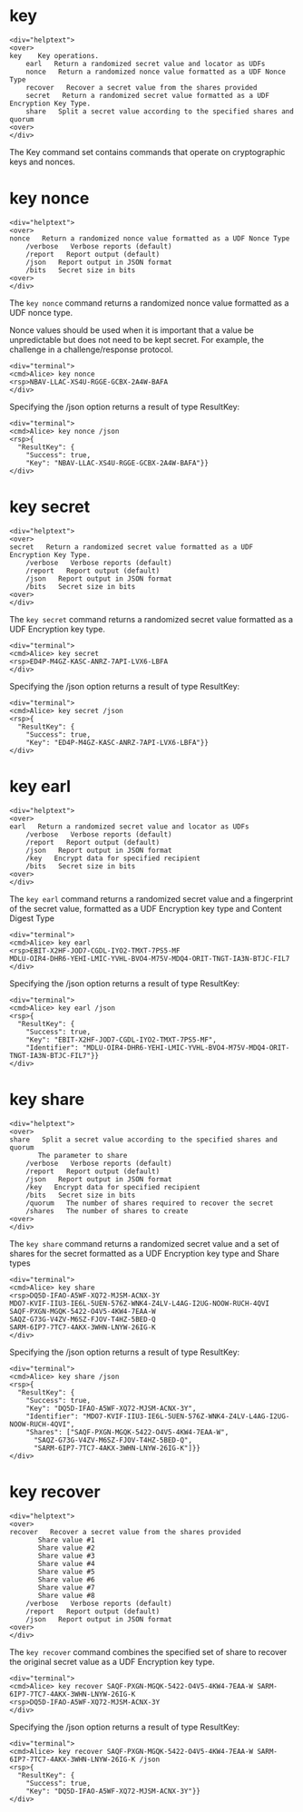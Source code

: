 
# key

~~~~
<div="helptext">
<over>
key    Key operations.
    earl   Return a randomized secret value and locator as UDFs
    nonce   Return a randomized nonce value formatted as a UDF Nonce Type
    recover   Recover a secret value from the shares provided
    secret   Return a randomized secret value formatted as a UDF Encryption Key Type.
    share   Split a secret value according to the specified shares and quorum
<over>
</div>
~~~~

The Key command set contains commands that operate on cryptographic keys and
nonces.


# key nonce

~~~~
<div="helptext">
<over>
nonce   Return a randomized nonce value formatted as a UDF Nonce Type
    /verbose   Verbose reports (default)
    /report   Report output (default)
    /json   Report output in JSON format
    /bits   Secret size in bits
<over>
</div>
~~~~


The `key nonce` command returns a randomized nonce value formatted as a UDF nonce type.

Nonce values should be used when it is important that a value be unpredictable but 
does not need to be kept secret. For example, the challenge in a challenge/response
protocol.


~~~~
<div="terminal">
<cmd>Alice> key nonce
<rsp>NBAV-LLAC-XS4U-RGGE-GCBX-2A4W-BAFA
</div>
~~~~

Specifying the /json option returns a result of type ResultKey:

~~~~
<div="terminal">
<cmd>Alice> key nonce /json
<rsp>{
  "ResultKey": {
    "Success": true,
    "Key": "NBAV-LLAC-XS4U-RGGE-GCBX-2A4W-BAFA"}}
</div>
~~~~


# key secret

~~~~
<div="helptext">
<over>
secret   Return a randomized secret value formatted as a UDF Encryption Key Type.
    /verbose   Verbose reports (default)
    /report   Report output (default)
    /json   Report output in JSON format
    /bits   Secret size in bits
<over>
</div>
~~~~

The `key secret` command returns a randomized secret value formatted as a UDF Encryption 
key type.


~~~~
<div="terminal">
<cmd>Alice> key secret
<rsp>ED4P-M4GZ-KASC-ANRZ-7API-LVX6-LBFA
</div>
~~~~

Specifying the /json option returns a result of type ResultKey:

~~~~
<div="terminal">
<cmd>Alice> key secret /json
<rsp>{
  "ResultKey": {
    "Success": true,
    "Key": "ED4P-M4GZ-KASC-ANRZ-7API-LVX6-LBFA"}}
</div>
~~~~



# key earl

~~~~
<div="helptext">
<over>
earl   Return a randomized secret value and locator as UDFs
    /verbose   Verbose reports (default)
    /report   Report output (default)
    /json   Report output in JSON format
    /key   Encrypt data for specified recipient
    /bits   Secret size in bits
<over>
</div>
~~~~

The `key earl` command returns a randomized secret value and a fingerprint of the secret 
value, formatted as a UDF Encryption key type and Content Digest Type


~~~~
<div="terminal">
<cmd>Alice> key earl
<rsp>EBIT-X2HF-JOD7-CGDL-IYO2-TMXT-7PS5-MF
MDLU-OIR4-DHR6-YEHI-LMIC-YVHL-BVO4-M75V-MDQ4-ORIT-TNGT-IA3N-BTJC-FIL7
</div>
~~~~

Specifying the /json option returns a result of type ResultKey:

~~~~
<div="terminal">
<cmd>Alice> key earl /json
<rsp>{
  "ResultKey": {
    "Success": true,
    "Key": "EBIT-X2HF-JOD7-CGDL-IYO2-TMXT-7PS5-MF",
    "Identifier": "MDLU-OIR4-DHR6-YEHI-LMIC-YVHL-BVO4-M75V-MDQ4-ORIT-TNGT-IA3N-BTJC-FIL7"}}
</div>
~~~~


# key share

~~~~
<div="helptext">
<over>
share   Split a secret value according to the specified shares and quorum
       The parameter to share
    /verbose   Verbose reports (default)
    /report   Report output (default)
    /json   Report output in JSON format
    /key   Encrypt data for specified recipient
    /bits   Secret size in bits
    /quorum   The number of shares required to recover the secret
    /shares   The number of shares to create
<over>
</div>
~~~~

The `key share` command returns a randomized secret value and a set of shares for the secret
formatted as a UDF Encryption key type and Share types


~~~~
<div="terminal">
<cmd>Alice> key share
<rsp>DQ5D-IFAO-A5WF-XQ72-MJSM-ACNX-3Y
MDO7-KVIF-IIU3-IE6L-5UEN-576Z-WNK4-Z4LV-L4AG-I2UG-NOOW-RUCH-4QVI
SAQF-PXGN-MGQK-5422-O4V5-4KW4-7EAA-W
SAQZ-G73G-V4ZV-M6SZ-FJOV-T4HZ-5BED-Q
SARM-6IP7-7TC7-4AKX-3WHN-LNYW-26IG-K
</div>
~~~~

Specifying the /json option returns a result of type ResultKey:

~~~~
<div="terminal">
<cmd>Alice> key share /json
<rsp>{
  "ResultKey": {
    "Success": true,
    "Key": "DQ5D-IFAO-A5WF-XQ72-MJSM-ACNX-3Y",
    "Identifier": "MDO7-KVIF-IIU3-IE6L-5UEN-576Z-WNK4-Z4LV-L4AG-I2UG-NOOW-RUCH-4QVI",
    "Shares": ["SAQF-PXGN-MGQK-5422-O4V5-4KW4-7EAA-W",
      "SAQZ-G73G-V4ZV-M6SZ-FJOV-T4HZ-5BED-Q",
      "SARM-6IP7-7TC7-4AKX-3WHN-LNYW-26IG-K"]}}
</div>
~~~~



# key recover

~~~~
<div="helptext">
<over>
recover   Recover a secret value from the shares provided
       Share value #1
       Share value #2
       Share value #3
       Share value #4
       Share value #5
       Share value #6
       Share value #7
       Share value #8
    /verbose   Verbose reports (default)
    /report   Report output (default)
    /json   Report output in JSON format
<over>
</div>
~~~~

The `key recover` command combines the specified set of share to recover the original secret 
value as a UDF Encryption key type.


~~~~
<div="terminal">
<cmd>Alice> key recover SAQF-PXGN-MGQK-5422-O4V5-4KW4-7EAA-W SARM-6IP7-7TC7-4AKX-3WHN-LNYW-26IG-K
<rsp>DQ5D-IFAO-A5WF-XQ72-MJSM-ACNX-3Y
</div>
~~~~

Specifying the /json option returns a result of type ResultKey:

~~~~
<div="terminal">
<cmd>Alice> key recover SAQF-PXGN-MGQK-5422-O4V5-4KW4-7EAA-W SARM-6IP7-7TC7-4AKX-3WHN-LNYW-26IG-K /json
<rsp>{
  "ResultKey": {
    "Success": true,
    "Key": "DQ5D-IFAO-A5WF-XQ72-MJSM-ACNX-3Y"}}
</div>
~~~~



